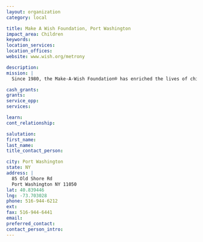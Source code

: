 ```yaml
---
layout: organization
category: local

title: Make A Wish Foundation, Port Washington
impact_area: Children
keywords: 
location_services: 
location_offices: 
website: www.wish.org/metrony

description: 
mission: |
  Since 1980, the Make-A-Wish Foundation® has enriched the lives of children with life-threatening medical conditions through its wish-granting work. The Foundation's mission reflects the life-changing impact that a Make-A-Wish® experience has on children, families, referral sources, donors, sponsors, and entire communities. 

cash_grants: 
grants: 
service_opp: 
services: 

learn: 
cont_relationship: 

salutation: 
first_name: 
last_name: 
title_contact_person: 

city: Port Washington
state: NY
address: |
  85 Old Shore Rd  
  Port Washington NY 11050
lat: 40.839446
lng: -73.703028
phone: 516-944-6212
ext: 
fax: 516-944-6441
email: 
preferred_contact: 
contact_person_intro: 
---
```

